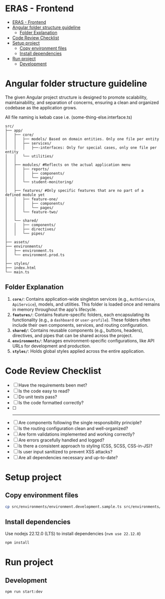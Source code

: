 # ERAS - Frontend

<!--toc:start-->

- [ERAS - Frontend](#eras-frontend)
- [Angular folder structure guideline](#angular-folder-structure-guideline)
  - [Folder Explanation](#folder-explanation)
- [Code Review Checklist](#code-review-checklist)
- [Setup project](#setup-project)
  - [Copy environment files](#copy-environment-files)
  - [Install dependencies](#install-dependencies)
- [Run project](#run-project)
  - [Development](#development)
  <!--toc:end-->

# Angular folder structure guideline

The given Angular project structure is designed to promote scalability, maintainability, and separation of concerns, ensuring a clean and organized codebase as the application grows.

All file naming is kebab case i.e. (some-thing-else.interface.ts)
```plaintext
src/
├── app/
│   ├── core/
│   │   ├── models/ Based on domain entities. Only one file per entity
│   │   ├── services/
│   │   │   ├──-interfaces: Only for special cases, only one file per entity
│   │   └── utilities/
│   │
│   ├── modules/ #Reflects on the actual application menu
│   │   ├── reports/
│   │   │   ├── components/
│   │   │   └── pages/
│   │   └── student-monitoring/
│   │
│   ├── features/ #Only specific features that are no part of a defined module yet
│   │   ├── feature-one/
│   │   │   ├── components/
│   │   │   └── pages/
│   │   └── feature-two/
│   │
│   └── shared/
│   │   ├── components/
│   │   ├── directives/
│   │   └── pipes/
│
├── assets/
├── environments/
│   ├── environment.ts
│   └── environment.prod.ts
│
├── styles/
├── index.html
└── main.ts
```

## Folder Explanation

1. **`core/`**: Contains application-wide singleton services (e.g., `AuthService`, `ApiService`), models, and utilities. This folder is loaded once and remains in memory throughout the app's lifecycle.
2. **`features/`**: Contains feature-specific folders, each encapsulating its functionality (e.g., a `dashboard` or `user-profile`). These folders often include their own components, services, and routing configuration.
3. **`shared/`**: Contains reusable components (e.g., buttons, headers), directives, and pipes that can be shared across the project.
4. **`environments/`**: Manages environment-specific configurations, like API URLs for development and production.
5. **`styles/`**: Holds global styles applied across the entire application.

# Code Review Checklist

- [ ] Have the requirements been met?
- [ ] Is the code easy to read?
- [ ] Do unit tests pass?
- [ ] Is the code formatted correctly?
- [ ] ***
- [ ] Are components following the single responsibility principle?
- [ ] Is the routing configuration clean and well-organized?
- [ ] Are form validations implemented and working correctly?
- [ ] Are errors gracefully handled and logged?
- [ ] Is there a consistent approach to styling (CSS, SCSS, CSS-in-JS)?
- [ ] Is user input sanitized to prevent XSS attacks?
- [ ] Are all dependencies necessary and up-to-date?

# Setup project

## Copy environment files

```bash
cp src/environments/environment.development.sample.ts src/environments/environment.development.ts
```

## Install dependencies

Use nodejs 22.12.0 (LTS) to install dependencies (`nvm use 22.12.0`)

```bash
npm install
```

# Run project

## Development

```bash
npm run start:dev
```
